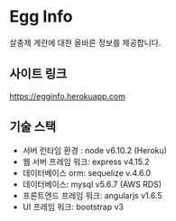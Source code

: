 # Egg Info #
살충제 계란에 대한 올바른 정보를 제공합니다.
## 사이트 링크 ##

https://egginfo.herokuapp.com

## 기술 스택 ##
- 서버 런타임 환경 : node v6.10.2 (Heroku)
- 웹 서버 프레임 워크: express v4.15.2
- 데이터베이스 orm: sequelize v.4.6.0
- 데이터베이스: mysql v5.6.7 (AWS RDS)
- 프론트엔드 프레임 워크: angularjs v1.6.5
- UI 프레임 워크: bootstrap v3


